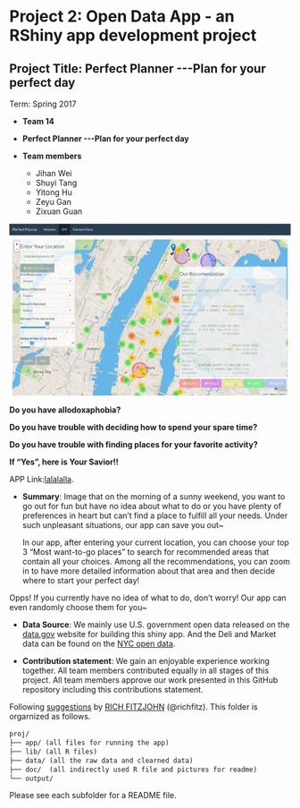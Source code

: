 # Project 2: Open Data App - an RShiny app development project

## Project Title: Perfect Planner ---Plan for your perfect day

Term: Spring 2017

+ **Team 14**
+ **Perfect Planner ---Plan for your perfect day**

+ **Team members**
	+ Jihan Wei
	+ Shuyi Tang
	+ Yitong Hu
	+ Zeyu Gan
	+ Zixuan Guan

![screenshot](doc/map_screenshot.jpg)


**Do you have allodoxaphobia?** 

**Do you have trouble with deciding how to spend your spare time?** 

**Do you have trouble with finding places for your favorite activity?** 

**If “Yes”, here is Your Savior!!** 

APP Link:[lalalalla]( https://nycopendata.socrata.com/).



+ **Summary**: 
 Image that on the morning of a sunny weekend, you want to go out for fun but have no idea about what to do or you have plenty of preferences in heart but can’t find a place to fulfill all your needs. Under such unpleasant situations, our app can save you out~ 

  In our app, after entering your current location, you can choose your top 3 “Most want-to-go places” to search for recommended areas that contain all your choices. Among all the recommendations, you can zoom in to have more detailed information about that area and then decide where to start your perfect day! 

 Opps! If you currently have no idea of what to do, don’t worry! Our app can even randomly choose them for you~



+ **Data Source**: 
 We mainly use U.S. government open data released on the [data.gov](https://data.gov/) website for building this shiny app. And the Deli and Market data can be found on the [NYC open data]( https://nycopendata.socrata.com/). 


+ **Contribution statement**: 
 We gain an enjoyable experience working together. All team members contributed equally in all stages of this project. All team members approve our work presented in this GitHub repository including this contributions statement. 

Following [suggestions](http://nicercode.github.io/blog/2013-04-05-projects/) by [RICH FITZJOHN](http://nicercode.github.io/about/#Team) (@richfitz). This folder is orgarnized as follows.

```
proj/
├── app/ (all files for running the app)
├── lib/ (all R files)
├── data/ (all the raw data and clearned data)
├── doc/  (all indirectly used R file and pictures for readme)
└── output/ 
```

Please see each subfolder for a README file.

